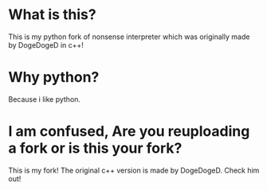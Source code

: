 # What is this?
This is my python fork of nonsense interpreter which was originally made by DogeDogeD in c++!
# Why python?
Because i like python.
# I am confused, Are you reuploading a fork or is this your fork?
This is my fork! The original c++ version is made by DogeDogeD. Check him out!

